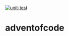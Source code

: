 [![unit-test](https://github.com/colachg/adventofcode/actions/workflows/unit-test.yaml/badge.svg?branch=main)](https://github.com/colachg/adventofcode/actions/workflows/unit-test.yaml)
# adventofcode
